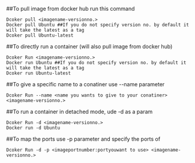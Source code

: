 ##To pull image from docker hub run this command

```
Dcoker pull <imagename-versionno.>
Docker pull Ubuntu ##If you do not specify version no. by default it will take the latest as a tag
Dcoker pull Ubuntu-latest
```

##To directly run a container (will also pull image from docker hub)

```
Dcoker Run <imagename-versionno.>
Docker run Ubuntu ##If you do not specify version no. by default it will take the latest as a tag
Dcoker run Ubuntu-latest
```
##To give a specific name to a conatiner use --name parameter
```
Dcoker Run --name <name you wants to give to your conatiner> <imagename-versionno.>
```
##To run a container in detached mode, ude -d as a param

```
Dcoker Run -d <imagename-versionno.>
Docker run -d Ubuntu 
```

##To map the ports use -p parameter and specify the ports of 
```
Dcoker Run -d -p <imageportnumber:portyouwant to use> <imagename-versionno.>
```
